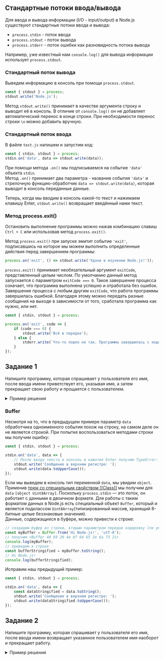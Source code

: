 ## Стандартные потоки ввода/вывода
Для ввода и вывода информации (I/O - input/output) в Node.js существуют стандартные потоки ввода и вывода:  
- `process.stdin` - поток ввода  
- `process.stdout` - поток вывода  
- `process.stderr` - поток ошибки как разновидность потока вывода

Например, уже известный нам `console.log()` для вывода информации использует `process.stdout`.

### Стандартный поток вывода
Выведем информацию в консоль при помощи `process.stdout`.
```js
const { stdout } = process;
stdout.write('Node.js');
```
Метод `stdout.write()` принимает в качестве аргумента строку и выводит её в консоль. В отличие от `console.log()` он не добавляет автоматический перенос в конце строки. При необходимости перенос строки `\n` можно добавить вручную.

### Стандартный поток ввода
В файле `test.js` напишем и запустим код:  
```js
const { stdin, stdout } = process;
stdin.on('data', data => stdout.write(data));
```  
При помощи метода `.on()` мы подписываемся на событие `'data'` объекта `stdin`.  
Метод `.on()` принимает два параметра - название события `'data'` и стрелочную функцию-обработчик `data => stdout.write(data)`, которая выводит в консоль переданные данные.

Теперь, когда мы вводим в консоль какой-то текст и нажимаем клавишу Enter, `stdout.write()` возвращает введённый нами текст.

### Метод process.exit()
Остановить выполнение программы можно нажав комбинацию славиш `Ctrl + C` или использовав метод `process.exit()`.

Метод `process.exit()` при запуске эмитит событие `'exit'`, подписавшись на которое мы можем выполнить определенные действия перед завершением программы:
```js
process.on('exit', () => stdout.write('Удачи в изучении Node.js!'));
```  
`process.exit()` принимает необязательный аргумент `exitCode`, представленный целым числом. По умолчанию данный метод запускается с параметром `exitCode === 0`. Такое завершение процесса означает, что программа выполнена успешно и отработала без ошибок. Завершение процесса с любым другим `exitCode`, что работа программы завершилась ошибкой. Благодаря этому можно передать разные сообщения на выходе в зависимости от того, сработала программа как нужно, или нет.
```js
const { stdin, stdout } = process;

process.on('exit', code => {
    if (code === 0) {
        stdout.write('Всё в порядке');
    } else {
        stderr.write(`Что-то пошло не так. Программа завершилась с кодом ${code}`);
    }
});
```  

## Задание 1
Напишите программу, которая спрашивает у пользователя его имя, после ввода имени приветствует его, указывая имя, а затем прекращает свою работу и прощается с пользователем.

<details>
  <summary>Пример решения</summary>

```js 
const { stdin, stdout } = process;

stdout.write('Как тебя зовут?\n');
stdin.on('data', data => {
  stdout.write('Привет, ');
  stdout.write(data);
  process.exit();
});
process.on('exit', () => stdout.write('Удачи!'));
```

</details>

### Buffer
Несмотря на то, что в предыдущем примере параметр `data` обработчика одноименного события похож на строку, на самом деле он не является строкой. При попытке воспользоваться методами строки мы получим ошибку:
```js 
const { stdin, stdout } = process;

stdin.on('data', data => {
    // После ввода текста в консоль и нажатия Enter получим TypeError: data.toUpperCase is not a function
    stdout.write('Cообщение в верхнем регистре: ');
    stdout.write(data.toUpperCase());
});
```
Если мы выведем в консоль тип переменной `data`, мы увидим `object`. Применив [трюк со специальным свойством [[Class]]](https://learn.javascript.ru/class-instanceof#sekretnoe-svoystvo-class) мы получим для `data` `[object Uint8Array]`. Поскольку `process.stdin` — это поток, он работает с данными в двоичном формате. Для работы с таким форматом данных в Node.js есть специальный объект `Buffer`, который и является подклассом `Uint8Array`(типизированный массив, хранящий 8-битные целые беззнаковые значения).  
Данные, содержащиеся в буфере, можно привести к строке:  
```js
// создадим буфер из строки, вторым параметром передав кодировку (по умолчанию будет использована utf-8)
const myBuffer = Buffer.from('Hi Node.js!', 'utf-8');
// получим <Buffer 48 69 20 4e 6f 64 65 2e 6a 73 21>
console.log(myBuffer);
// приведем к строке
const bufferStringified = myBuffer.toString();
// Hi Node.js!
console.log(bufferStringified);
```
Исправим наш предыдущий пример:
```js
const { stdin, stdout } = process;

stdin.on('data', data => {
    const dataStringified = data.toString();
    stdout.write('Cообщение в верхнем регистре: ');
    stdout.write(dataStringified.toUpperCase());
});
```

## Задание 2
Напишите программу, которая спрашивает у пользователя его имя, после ввода имени возвращает указанное пользователем имя наоборот и прекращает работу.

<details>
  <summary>Пример решения</summary>

```js
const { stdin, stdout } = process;

stdout.write('Как тебя зовут?\n')
stdin.on('data', data => {
  const name = data.toString();
  const reverseName = name.split('').reverse().join('');
  stdout.write(`\nТвоё имя наоборот ${reverseName}`);
  process.exit();
});
```
</details>